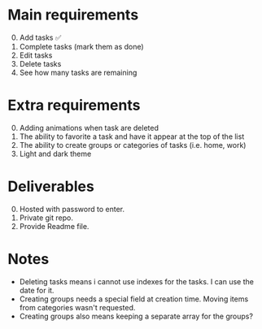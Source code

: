 # Main requirements

0. Add tasks ✅
1. Complete tasks (mark them as done)
2. Edit tasks
3. Delete tasks
4. See how many tasks are remaining

# Extra requirements

0. Adding animations when task are deleted
1. The ability to favorite a task and have it appear at the top of the list
2. The ability to create groups or categories of tasks (i.e. home, work)
3. Light and dark theme

# Deliverables

0. Hosted with password to enter.
1. Private git repo.
2. Provide Readme file.

# Notes

- Deleting tasks means i cannot use indexes for the tasks. I can use the date for it.
- Creating groups needs a special field at creation time. Moving items from categories wasn't requested.
- Creating groups also means keeping a separate array for the groups?

